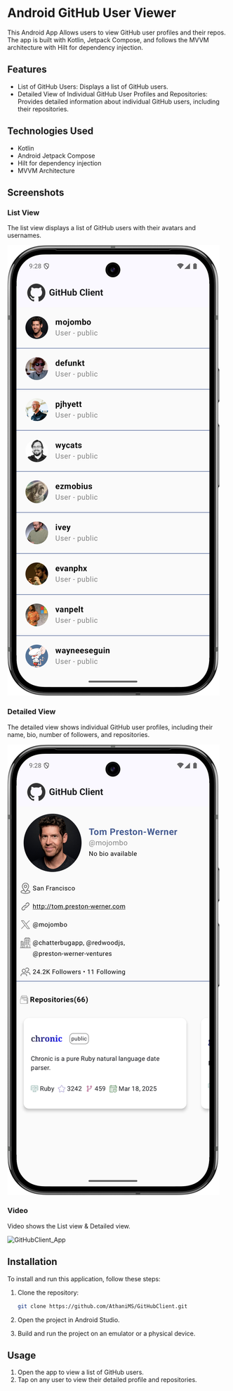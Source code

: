 # Android GitHub User Viewer

This Android App Allows users to view GitHub user profiles and their repos.
The app is built with Kotlin, Jetpack Compose, and follows the MVVM architecture with Hilt for dependency injection.


## Features

- List of GitHub Users: Displays a list of GitHub users.
- Detailed View of Individual GitHub User Profiles and Repositories: Provides detailed information about individual GitHub users, including their repositories.

## Technologies Used
- Kotlin
- Android Jetpack Compose
- Hilt for dependency injection
- MVVM Architecture

## Screenshots

### List View

The list view displays a list of GitHub users with their avatars and usernames.

![List View](screenshots/UserList.png)

### Detailed View

The detailed view shows individual GitHub user profiles, including their name, bio, number of followers, and repositories.

![Detailed View](screenshots/UserDetails.png)

### Video

Video shows the List view & Detailed view.

![GitHubClient_App](screenshots/)

## Installation

To install and run this application, follow these steps:

1. Clone the repository:
   ```bash
   git clone https://github.com/AthaniMS/GitHubClient.git
   
   ```

2. Open the project in Android Studio.

3. Build and run the project on an emulator or a physical device.

## Usage

1. Open the app to view a list of GitHub users.
2. Tap on any user to view their detailed profile and repositories.
